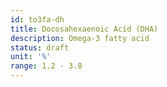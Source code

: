 ```yaml
---
id: to3fa-dh
title: Docosahexaenoic Acid (DHA)
description: Omega-3 fatty acid
status: draft
unit: '%'
range: 1.2 - 3.8
---
```


